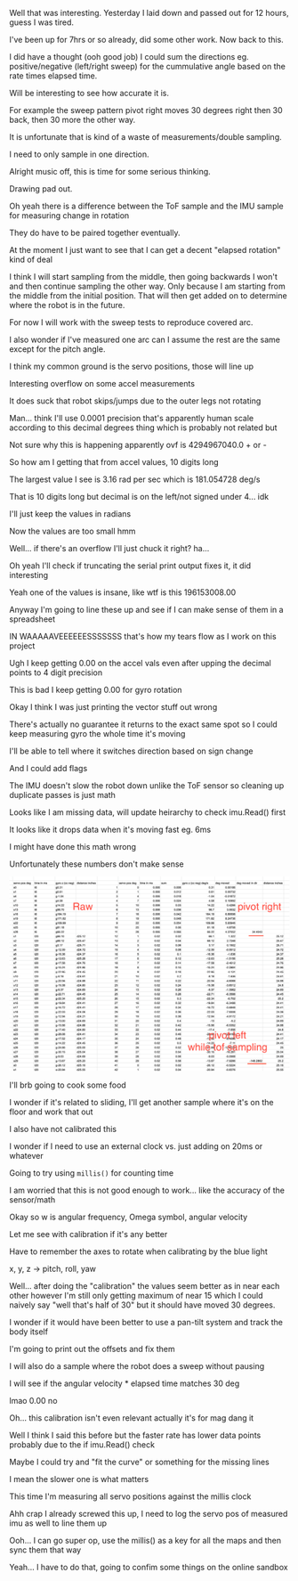 Well that was interesting. Yesterday I laid down and passed out for 12 hours, guess I was tired.

I've been up for 7hrs or so already, did some other work. Now back to this.

I did have a thought (ooh good job) I could sum the directions eg. positive/negative (left/right sweep) for the cummulative angle based on the rate times elapsed time.

Will be interesting to see how accurate it is.

For example the sweep pattern pivot right moves 30 degrees right then 30 back, then 30 more the other way.

It is unfortunate that is kind of a waste of measurements/double sampling.

I need to only sample in one direction.

Alright music off, this is time for some serious thinking.

Drawing pad out.

Oh yeah there is a difference between the ToF sample and the IMU sample for measuring change in rotation

They do have to be paired together eventually.

At the moment I just want to see that I can get a decent "elapsed rotation" kind of deal

I think I will start sampling from the middle, then going backwards I won't and then continue sampling the other way. Only because I am starting from the middle from the initial position. That will then get added on to determine where the robot is in the future.

For now I will work with the sweep tests to reproduce covered arc.

I also wonder if I've measured one arc can I assume the rest are the same except for the pitch angle.

I think my common ground is the servo positions, those will line up

Interesting overflow on some accel measurements

It does suck that robot skips/jumps due to the outer legs not rotating

Man... think I'll use 0.0001 precision that's apparently human scale according to this decimal degrees thing which is probably not related but

Not sure why this is happening apparently ovf is 4294967040.0 + or -

So how am I getting that from accel values, 10 digits long

The largest value I see is 3.16 rad per sec which is 181.054728 deg/s

That is 10 digits long but decimal is on the left/not signed under 4... idk

I'll just keep the values in radians

Now the values are too small hmm

Well... if there's an overflow I'll just chuck it right? ha...

Oh yeah I'll check if truncating the serial print output fixes it, it did interesting

Yeah one of the values is insane,  like wtf is this 196153008.00

Anyway I'm going to line these up and see if I can make sense of them in a spreadsheet

IN WAAAAAVEEEEEESSSSSSS that's how my tears flow as I work on this project

Ugh I keep getting 0.00 on the accel vals even after upping the decimal points to 4 digit precision

This is bad I keep getting 0.00 for gyro rotation

Okay I think I was just printing the vector stuff out wrong

There's actually no guarantee it returns to the exact same spot so I could keep measuring gyro the whole time it's moving

I'll be able to tell where it switches direction based on sign change

And I could add flags

The IMU doesn't slow the robot down unlike the ToF sensor so cleaning up duplicate passes is just math

Looks like I am missing data, will update heirarchy to check imu.Read() first

It looks like it drops data when it's moving fast eg. 6ms

I might have done this math wrong

Unfortunately these numbers don't make sense

<img src="./media/01-30-2022--sadness-in-numbers.png" width="800">

I'll brb going to cook some food

I wonder if it's related to sliding, I'll get another sample where it's on the floor and work that out

I also have not calibrated this

I wonder if I need to use an external clock vs. just adding on 20ms or whatever

Going to try using `millis()` for counting time

I am worried that this is not good enough to work... like the accuracy of the sensor/math

Okay so w is angular frequency, Omega symbol, angular velocity

Let me see with calibration if it's any better

Have to remember the axes to rotate when calibrating by the blue light

x, y, z -> pitch, roll, yaw

Well... after doing the "calibration" the values seem better as in near each other however I'm still only getting maximum of near 15 which I could naively say "well that's half of 30" but it should have moved 30 degrees.

I wonder if it would have been better to use a pan-tilt system and track the body itself

I'm going to print out the offsets and fix them

I will also do a sample where the robot does a sweep without pausing

I will see if the angular velocity * elapsed time matches 30 deg

lmao 0.00 no

Oh... this calibration isn't even relevant actually it's for mag dang it

Well I think I said this before but the faster rate has lower data points probably due to the if imu.Read() check

Maybe I could try and "fit the curve" or something for the missing lines

I mean the slower one is what matters

This time I'm measuring all servo positions against the millis clock

Ahh crap I already screwed this up, I need to log the servo pos of measured imu as well to line them up

Ooh... I can go super op, use the millis() as a key for all the maps and then sync them that way

Yeah... I have to do that, going to confim some things on the online sandbox

